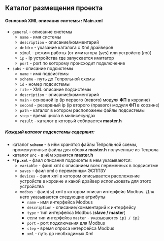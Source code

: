 ## Каталог размещения проекта
#### Основной XML описания системы : **Main.xml**
+ `general` - описание системы
  + `name` - имя системы
  + `description` - описание/комментарий
  + `defdrv` - указание каталога с Xml драйверов
  + `simul` - режим работы (от имитатора (*yes*) или устройств (*no*))
  + `ip` - ip устройства где запускается имитатор
  + `port` - port по которому происходит подключение
+ `subs` - описание подсистемы
  + `name` - имя подсистемы
  + `scheme` - путь до Тепрольной схемы
  + `id` - номер подсистемы
  + `file` - XML описание подсистемы
  + `description` - описание/комментарий   
  + `main` - основной ip (ip первого (левого) модуля **ФП** в корзине)
  + `second` - резервный ip (ip второго (правого) модуля **ФП** в корзине)
  + `path` -  каталог в котором расположены файлы подсистемы
  + `step` - время цикла в милисекундах
  + `result` - каталог в который собирается **master.h**

##### Каждый каталог подсистемы содержит:
+ каталог **`scheme`** - в нём хранятся файлы Тепрольной схемы, промежуточные файлы для сборки **master.h** полученные из Тепрола
+ каталог **`src`** - в нём хранятся **master.h**
+ **`*fp.xml`** - фаил описания подсисеты в нем указываются:
    * `variable` - фаил xml с описанием всех переменных в подсисетме
    * `saves` - фаил xml с переменным ЭСППЗУ
    * `devices` - фаил xml в котором описывается расоложение устройств в корзине и какой драйвер использовать для этого устройства
    * `modbus` - фаил(ы) xml в котором описан интерфейс Modbus. Для него указываются следующие атрибуты
      *  `name` - имя интерфейса Modbus
      *  `description` - описание/комментарий к интерфейсу
      * `type` - тип интерфейса Modbus (**slave / master**)
      * если тип интерфейса `master` - указываются `ip1 / ip2` 
      * `port` -  port подключения для Modbus
      * `step` - время опроса интерфейса Modbus
      * `xml` - путь до необходимых Xml
